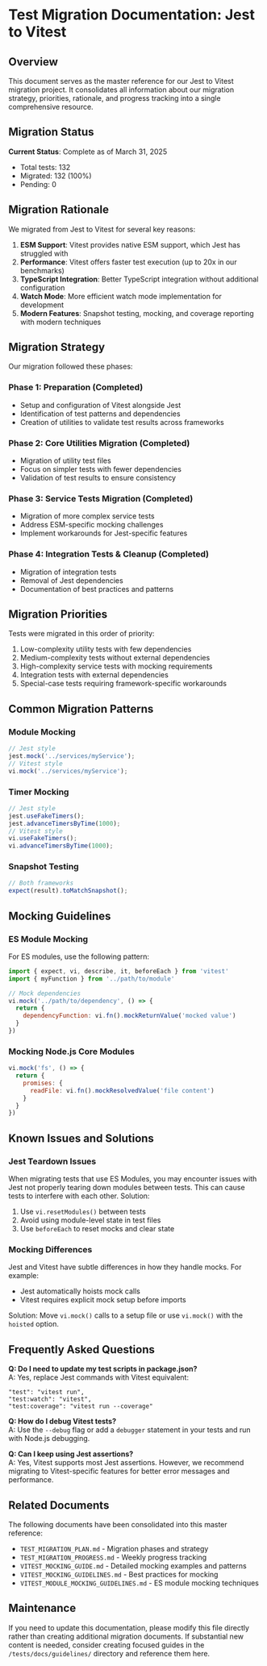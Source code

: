 
# Test Migration Documentation: Jest to Vitest

## Overview

This document serves as the master reference for our Jest to Vitest migration project. It consolidates all information about our migration strategy, priorities, rationale, and progress tracking into a single comprehensive resource.

## Migration Status

**Current Status**: Complete as of March 31, 2025

- Total tests: 132
- Migrated: 132 (100%)
- Pending: 0

## Migration Rationale

We migrated from Jest to Vitest for several key reasons:

1. **ESM Support**: Vitest provides native ESM support, which Jest has struggled with
2. **Performance**: Vitest offers faster test execution (up to 20x in our benchmarks)
3. **TypeScript Integration**: Better TypeScript integration without additional configuration
4. **Watch Mode**: More efficient watch mode implementation for development
5. **Modern Features**: Snapshot testing, mocking, and coverage reporting with modern techniques

## Migration Strategy

Our migration followed these phases:

### Phase 1: Preparation (Completed)
- Setup and configuration of Vitest alongside Jest
- Identification of test patterns and dependencies
- Creation of utilities to validate test results across frameworks

### Phase 2: Core Utilities Migration (Completed)
- Migration of utility test files
- Focus on simpler tests with fewer dependencies
- Validation of test results to ensure consistency

### Phase 3: Service Tests Migration (Completed)
- Migration of more complex service tests
- Address ESM-specific mocking challenges
- Implement workarounds for Jest-specific features

### Phase 4: Integration Tests & Cleanup (Completed)
- Migration of integration tests
- Removal of Jest dependencies
- Documentation of best practices and patterns

## Migration Priorities

Tests were migrated in this order of priority:

1. Low-complexity utility tests with few dependencies
2. Medium-complexity tests without external dependencies
3. High-complexity service tests with mocking requirements
4. Integration tests with external dependencies
5. Special-case tests requiring framework-specific workarounds

## Common Migration Patterns

### Module Mocking
```js
// Jest style
jest.mock('../services/myService');
// Vitest style
vi.mock('../services/myService');
```

### Timer Mocking
```js
// Jest style
jest.useFakeTimers();
jest.advanceTimersByTime(1000);
// Vitest style
vi.useFakeTimers();
vi.advanceTimersByTime(1000);
```

### Snapshot Testing
```js
// Both frameworks
expect(result).toMatchSnapshot();
```

## Mocking Guidelines

### ES Module Mocking

For ES modules, use the following pattern:

```js
import { expect, vi, describe, it, beforeEach } from 'vitest'
import { myFunction } from '../path/to/module'

// Mock dependencies
vi.mock('../path/to/dependency', () => {
  return {
    dependencyFunction: vi.fn().mockReturnValue('mocked value')
  }
})
```

### Mocking Node.js Core Modules

```js
vi.mock('fs', () => {
  return {
    promises: {
      readFile: vi.fn().mockResolvedValue('file content')
    }
  }
})
```

## Known Issues and Solutions

### Jest Teardown Issues

When migrating tests that use ES Modules, you may encounter issues with Jest not properly tearing down modules between tests. This can cause tests to interfere with each other. Solution:

1. Use `vi.resetModules()` between tests
2. Avoid using module-level state in test files
3. Use `beforeEach` to reset mocks and clear state

### Mocking Differences

Jest and Vitest have subtle differences in how they handle mocks. For example:

- Jest automatically hoists mock calls
- Vitest requires explicit mock setup before imports

Solution: Move `vi.mock()` calls to a setup file or use `vi.mock()` with the `hoisted` option.

## Frequently Asked Questions

**Q: Do I need to update my test scripts in package.json?**  
A: Yes, replace Jest commands with Vitest equivalent:
```
"test": "vitest run",
"test:watch": "vitest",
"test:coverage": "vitest run --coverage"
```

**Q: How do I debug Vitest tests?**  
A: Use the `--debug` flag or add a `debugger` statement in your tests and run with Node.js debugging.

**Q: Can I keep using Jest assertions?**  
A: Yes, Vitest supports most Jest assertions. However, we recommend migrating to Vitest-specific features for better error messages and performance.

## Related Documents

The following documents have been consolidated into this master reference:

- `TEST_MIGRATION_PLAN.md` - Migration phases and strategy
- `TEST_MIGRATION_PROGRESS.md` - Weekly progress tracking
- `VITEST_MOCKING_GUIDE.md` - Detailed mocking examples and patterns
- `VITEST_MOCKING_GUIDELINES.md` - Best practices for mocking
- `VITEST_MODULE_MOCKING_GUIDELINES.md` - ES module mocking techniques

## Maintenance

If you need to update this documentation, please modify this file directly rather than creating additional migration documents. If substantial new content is needed, consider creating focused guides in the `/tests/docs/guidelines/` directory and reference them here.
